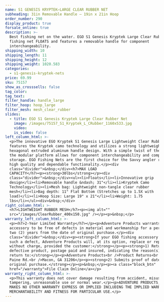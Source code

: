 ```yaml
---
name: S1 GENESIS KRYPTEK—LARGE CLEAR RUBBER NET
subheading: 31in Removable Handle — 19in x 21in Hoop
order_number: 290
display_product: true
forsale_online: true
description: >-
  Best fishing net on the water. EGO S1 Genesis Kryptek Large Clear Rubber
  fishing net FLOATS and features a removable handle for component
  interchangeability.
shipping_width: 10
shipping_length: 11
shipping_height: 12
shipping_weight: 1020.583
categories:
  - s1-genesis-kryptek-nets
price: 69.99
sku: 75157
show_as_crosssells: false
tag_color:
tag_text:
filter_handle: handle_large
filter_hoop: hoop_large
filter_mesh: mesh_clear_rubber
slides:
  - title: EGO S1 Genesis Kryptek Large Clear Rubber Net
    image: /images/75157_S1_Kryptek_L_CRubber_1160x533.jpg
    video:
    is_video: false
left_column_html: >-
  <p>The innovative EGO Kryptek S1 Genesis Large Lightweight Clear Rubber net
  features the Kryptek camo technology and utilizes a strong lightweight
  hexagonal extruded aluminum handle design. With a simple twist of the wrist,
  the modular platform allows for component interchangeability and compact
  storage. EGO Fishing Nets are the first choice for the Savvy angler requiring
  high quality and dependable functionality.</p><div
  class="divider">&nbsp;</div><h7>MAX LOAD
  CAPACITY</h7><p><strong>30lbs</strong></p><div
  class="divider">&nbsp;</div><ul><li>Floats</li><li>Innovative grip
  design</li><li>Removable handle &ndash; 31"</li><li>Kryptek Camo
  Technology</li><li>Mesh bag: Lightweight non-tangle clear rubber
  mesh</li><li>Bag depth: 11" Flat Bottom (Stretches up to 1.5X with
  load)</li><li>Hoop Size: Large 19" x 21"</li><li>Weight: 1.75
  lbs</li></ul><div>&nbsp;</div>
right_column_html: >-
  <h7>LIGHTWEIGHT RUBBER MESH</h7><p><img alt=""
  src="/images/ClearRubber_400x150.jpg" /></p><p>&nbsp;</p>
warranty_left_column_html: >-
  <p><h7>2-Year Limited Warranty</h7></p><p>Adventure Products warrants your EGO
  accessory to be free of defects in material and workmanship for a period of
  two (2) years from the date of original purchase.</p><div
  class="divider">&nbsp;</div><p><strong>If your EGO fishing accessory exhibits
  such a defect, Adventure Products will, at its option, replace or repair it
  without charge, provided the customer:</strong></p><p><strong>1) Returns the
  defective product, postage paid and insured, indicating the reason(s) for the
  return to:</strong></p><p>Adventure Products<br />Product Returns<br />889 Guy
  Paine Rd.<br />Macon, GA 31206</p><p><strong>2) Submits proof of date of
  original purchase.</strong></p><p>&nbsp;</p><p><a class="block_btn"
  href="/warranty">File Claim Online</a></p>
warranty_right_column_html: >-
  <p>This warranty does not cover damage resulting from accident, misuse, abuse,
  tampering, unreasonable use or normal wear.</p><p>ADVENTURE PRODUCTS, INC.
  MAKES NO OTHER WARRANTY EXPRESS OR IMPLIED INCLUDING THE IMPLIED WARRANTIES OF
  MERCHANTABILITY AND FITNESS FOR PARTICULAR USE.</p>
---
```

